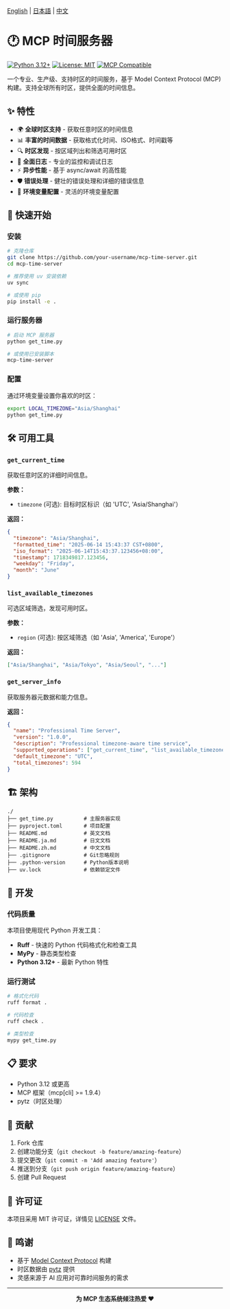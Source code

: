 <!-- 语言切换 -->
[English](README.md) | [日本語](README.ja.md) | [中文](README.zh.md)

# 🕐 MCP 时间服务器

[![Python 3.12+](https://img.shields.io/badge/python-3.12+-blue.svg)](https://www.python.org/downloads/)
[![License: MIT](https://img.shields.io/badge/License-MIT-yellow.svg)](https://opensource.org/licenses/MIT)
[![MCP Compatible](https://img.shields.io/badge/MCP-Compatible-green.svg)](https://modelcontextprotocol.io/)

一个专业、生产级、支持时区的时间服务，基于 Model Context Protocol (MCP) 构建。支持全球所有时区，提供全面的时间信息。

## ✨ 特性

- 🌍 **全球时区支持** - 获取任意时区的时间信息
- 📊 **丰富的时间数据** - 获取格式化时间、ISO格式、时间戳等
- 🔍 **时区发现** - 按区域列出和筛选可用时区
- 📝 **全面日志** - 专业的监控和调试日志
- ⚡ **异步性能** - 基于 async/await 的高性能
- 🛡️ **错误处理** - 健壮的错误处理和详细的错误信息
- 🔧 **环境变量配置** - 灵活的环境变量配置

## 🚀 快速开始

### 安装

```bash
# 克隆仓库
git clone https://github.com/your-username/mcp-time-server.git
cd mcp-time-server

# 推荐使用 uv 安装依赖
uv sync

# 或使用 pip
pip install -e .
```

### 运行服务器

```bash
# 启动 MCP 服务器
python get_time.py

# 或使用已安装脚本
mcp-time-server
```

### 配置

通过环境变量设置你喜欢的时区：

```bash
export LOCAL_TIMEZONE="Asia/Shanghai"
python get_time.py
```

## 🛠️ 可用工具

### `get_current_time`

获取任意时区的详细时间信息。

**参数：**
- `timezone` (可选): 目标时区标识（如 'UTC', 'Asia/Shanghai'）

**返回：**
```json
{
  "timezone": "Asia/Shanghai",
  "formatted_time": "2025-06-14 15:43:37 CST+0800",
  "iso_format": "2025-06-14T15:43:37.123456+08:00",
  "timestamp": 1718349817.123456,
  "weekday": "Friday",
  "month": "June"
}
```

### `list_available_timezones`

可选区域筛选，发现可用时区。

**参数：**
- `region` (可选): 按区域筛选（如 'Asia', 'America', 'Europe'）

**返回：**
```json
["Asia/Shanghai", "Asia/Tokyo", "Asia/Seoul", "..."]
```

### `get_server_info`

获取服务器元数据和能力信息。

**返回：**
```json
{
  "name": "Professional Time Server",
  "version": "1.0.0",
  "description": "Professional timezone-aware time service",
  "supported_operations": ["get_current_time", "list_available_timezones", "get_server_info"],
  "default_timezone": "UTC",
  "total_timezones": 594
}
```

## 🏗️ 架构

```
./
├── get_time.py          # 主服务器实现
├── pyproject.toml       # 项目配置
├── README.md            # 英文文档
├── README.ja.md         # 日文文档
├── README.zh.md         # 中文文档
├── .gitignore           # Git忽略规则
├── .python-version      # Python版本说明
├── uv.lock              # 依赖锁定文件
```

## 🔧 开发

### 代码质量

本项目使用现代 Python 开发工具：

- **Ruff** - 快速的 Python 代码格式化和检查工具
- **MyPy** - 静态类型检查
- **Python 3.12+** - 最新 Python 特性

### 运行测试

```bash
# 格式化代码
ruff format .

# 代码检查
ruff check .

# 类型检查
mypy get_time.py
```

## 📋 要求

- Python 3.12 或更高
- MCP 框架（mcp[cli] >= 1.9.4）
- pytz（时区处理）

## 🤝 贡献

1. Fork 仓库
2. 创建功能分支（`git checkout -b feature/amazing-feature`）
3. 提交更改（`git commit -m 'Add amazing feature'`）
4. 推送到分支（`git push origin feature/amazing-feature`）
5. 创建 Pull Request

## 📄 许可证

本项目采用 MIT 许可证，详情见 [LICENSE](LICENSE) 文件。

## 🙏 鸣谢

- 基于 [Model Context Protocol](https://modelcontextprotocol.io/) 构建
- 时区数据由 [pytz](https://pythonhosted.org/pytz/) 提供
- 灵感来源于 AI 应用对可靠时间服务的需求

---

<div align="center">
  <strong>为 MCP 生态系统倾注热爱 ❤️</strong>
</div> 